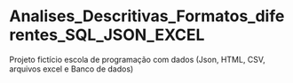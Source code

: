 # Analises_Descritivas_Formatos_diferentes_SQL_JSON_EXCEL

Projeto fictício escola de programação com dados (Json, HTML, CSV, arquivos excel e Banco de dados)

